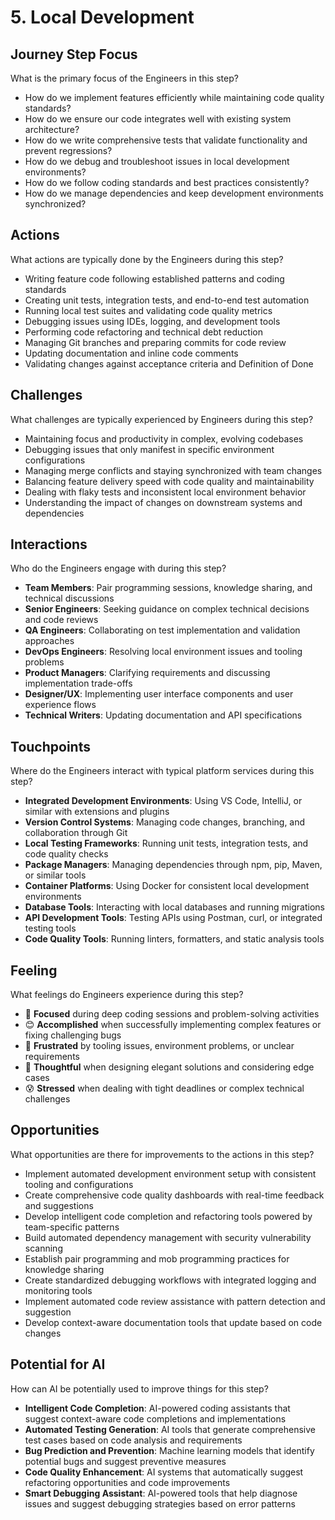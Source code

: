 # 5. Local Development

## Journey Step Focus

What is the primary focus of the Engineers in this step?

- How do we implement features efficiently while maintaining code quality standards?
- How do we ensure our code integrates well with existing system architecture?
- How do we write comprehensive tests that validate functionality and prevent regressions?
- How do we debug and troubleshoot issues in local development environments?
- How do we follow coding standards and best practices consistently?
- How do we manage dependencies and keep development environments synchronized?

## Actions

What actions are typically done by the Engineers during this step?

- Writing feature code following established patterns and coding standards
- Creating unit tests, integration tests, and end-to-end test automation
- Running local test suites and validating code quality metrics
- Debugging issues using IDEs, logging, and development tools
- Performing code refactoring and technical debt reduction
- Managing Git branches and preparing commits for code review
- Updating documentation and inline code comments
- Validating changes against acceptance criteria and Definition of Done

## Challenges

What challenges are typically experienced by Engineers during this step?

- Maintaining focus and productivity in complex, evolving codebases
- Debugging issues that only manifest in specific environment configurations
- Managing merge conflicts and staying synchronized with team changes
- Balancing feature delivery speed with code quality and maintainability
- Dealing with flaky tests and inconsistent local environment behavior
- Understanding the impact of changes on downstream systems and dependencies

## Interactions

Who do the Engineers engage with during this step?

- **Team Members**: Pair programming sessions, knowledge sharing, and technical discussions
- **Senior Engineers**: Seeking guidance on complex technical decisions and code reviews
- **QA Engineers**: Collaborating on test implementation and validation approaches
- **DevOps Engineers**: Resolving local environment issues and tooling problems
- **Product Managers**: Clarifying requirements and discussing implementation trade-offs
- **Designer/UX**: Implementing user interface components and user experience flows
- **Technical Writers**: Updating documentation and API specifications

## Touchpoints

Where do the Engineers interact with typical platform services during this step?

- **Integrated Development Environments**: Using VS Code, IntelliJ, or similar with extensions and plugins
- **Version Control Systems**: Managing code changes, branching, and collaboration through Git
- **Local Testing Frameworks**: Running unit tests, integration tests, and code quality checks
- **Package Managers**: Managing dependencies through npm, pip, Maven, or similar tools
- **Container Platforms**: Using Docker for consistent local development environments
- **Database Tools**: Interacting with local databases and running migrations
- **API Development Tools**: Testing APIs using Postman, curl, or integrated testing tools
- **Code Quality Tools**: Running linters, formatters, and static analysis tools

## Feeling

What feelings do Engineers experience during this step?

- 🎯 **Focused** during deep coding sessions and problem-solving activities
- 😊 **Accomplished** when successfully implementing complex features or fixing challenging bugs
- 😤 **Frustrated** by tooling issues, environment problems, or unclear requirements
- 🤔 **Thoughtful** when designing elegant solutions and considering edge cases
- 😰 **Stressed** when dealing with tight deadlines or complex technical challenges

## Opportunities

What opportunities are there for improvements to the actions in this step?

- Implement automated development environment setup with consistent tooling and configurations
- Create comprehensive code quality dashboards with real-time feedback and suggestions
- Develop intelligent code completion and refactoring tools powered by team-specific patterns
- Build automated dependency management with security vulnerability scanning
- Establish pair programming and mob programming practices for knowledge sharing
- Create standardized debugging workflows with integrated logging and monitoring tools
- Implement automated code review assistance with pattern detection and suggestion
- Develop context-aware documentation tools that update based on code changes

## Potential for AI

How can AI be potentially used to improve things for this step?

- **Intelligent Code Completion**: AI-powered coding assistants that suggest context-aware code completions and implementations
- **Automated Testing Generation**: AI tools that generate comprehensive test cases based on code analysis and requirements
- **Bug Prediction and Prevention**: Machine learning models that identify potential bugs and suggest preventive measures
- **Code Quality Enhancement**: AI systems that automatically suggest refactoring opportunities and code improvements
- **Smart Debugging Assistant**: AI-powered tools that help diagnose issues and suggest debugging strategies based on error patterns
